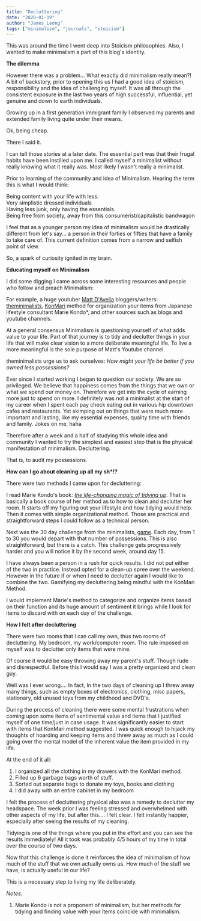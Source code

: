 ```yaml
---
title: "Decluttering"
date: "2020-01-19"
author: "James Leong"
tags: ["minimalism", "journals", "stoicism"]
---
```


This was around the time I went deep into Stoicism philosophies. Also, I wanted to make minimalism a part of this blog's identity.

**The dilemma**

However there was a problem... What exactly did minimalism really mean?! A bit of backstory, prior to opening this us I had a good idea of stoicism, responsibility and the idea of challenging myself. It was all through the consistent exposure in the last two years of high successful, influential, yet genuine and down to earth individuals.

Growing up in a first generation immigrant family I observed my parents and extended family living quite under their means.

Ok, being cheap.

There I said it.

I can tell those stories at a later date. The essential part was that their frugal habits have been instilled upon me. I called myself a minimalist without really knowing what it really was. Most likely I wasn't really a minimalist.

Prior to learning of the community and idea of Minimalism. Hearing the term this is what I would think:

Being content with your life with less.  
Very simplistic dressed individuals  
Having less junk, only having the essentials.  
Being free from society, away from this consumerist/capitalistic bandwagon

I feel that as a younger person my idea of minimalism would be drastically different from let's say... a person in their forties or fifties that have a family to take care of. This current definition comes from a narrow and selfish point of view.

So, a spark of curiosity ignited in my brain.

**Educating myself on Minimalism**

I did some digging I came across some interesting resources and people who follow and preach Minimalism:

For example, a huge youtuber [Matt D'Avella](https://www.youtube.com/channel/UCJ24N4O0bP7LGLBDvye7oCA) bloggers/writers: [theminimalists](https://www.theminimalists.com/), [KonMari](https://konmari.com/) method for organization your items from Japanese lifestyle consultant Marie Kondo\*, and other sources such as blogs and youtube channels.

At a general consensus Minimalism is questioning yourself of what adds value to your life. Part of that journey is to tidy and declutter things in your life that will make clear vision to a more deliberate meaningful life. To live a more meaningful is the sole purpose of Matt's Youtube channel.

theminimalists urge us to ask ourselves: _How might your life be better if you owned less possessions?_

Ever since I started working I began to question our society. We are so privileged. We believe that happiness comes from the things that we own or what we spend our money on. Therefore we get into the cycle of earning more just to spend on more. I definitely was not a minimalist at the start of my career when I spent each pay check eating out in various hip downtown cafes and restaurants. Yet skimping out on things that were much more important and lasting, like my essential expenses, quality time with friends and family. Jokes on me, haha

Therefore after a week and a half of studying this whole idea and community I wanted to try the simplest and easiest step that is the physical manifestation of minimalism. Decluttering.

That is, to audit my possessions.

**How can I go about cleaning up all my sh\*!?**

There were two methods I came upon for decluttering:

I read Marie Kondo's book: _[the life-changing magic of tidying up](https://www.amazon.ca/Life-Changing-Magic-Tidying-Decluttering-Organizing/dp/1607747308)_. That is basically a book course of her method as to how to clean and declutter her room. It starts off my figuring out your lifestyle and how tidying would help. Then it comes with simple organizational method. Those are practical and straightforward steps I could follow as a technical person.

Next was the 30 day challenge from the minimalists, [game](https://www.theminimalists.com/game/). Each day, from 1 to 30 you would depart with that number of possessions. This is also straightforward, but there is a catch. This challenge gets progressively harder and you will notice it by the second week, around day 15.

I have always been a person in a rush for quick results. I did not put either of the two in practice. Instead opted for a clean-up spree over the weekend. However in the future if or when I need to declutter again I would like to combine the two. Gamifying my decluttering being mindful with the KonMari Method.

I would implement Marie's method to categorize and organize items based on their function and its huge amount of sentiment it brings while I look for items to discard with on each day of the challenge.

**How I felt after decluttering**

There were two rooms that I can call my own, thus two rooms of decluttering. My bedroom, my work/computer room. The rule imposed on myself was to declutter only items that were mine.

Of course it would be easy throwing away my parent's stuff. Though rude and disrespectful. Before this I would say I was a pretty organized and clean guy.

Well was I ever wrong.... In fact, In the two days of cleaning up I threw away many things, such as empty boxes of electronics, clothing, misc papers, stationary, old unused toys from my childhood and DVD's.

During the process of cleaning there were some mental frustrations when coming upon some items of sentimental value and items that I justified myself of one time/just in case usage. It was significantly easier to start with items that KonMari method suggested. I was quick enough to hijack my thoughts of hoarding and keeping items and threw away as much as I could going over the mental model of the inherent value the item provided in my life.

At the end of it all:

1. I organized all the clothing in my drawers with the KonMari method.
2. Filled up 6 garbage bags worth of stuff.
3. Sorted out separate bags to donate my toys, books and clothing
4. I did away with an entire cabinet in my bedroom

I felt the process of decluttering physical also was a remedy to declutter my headspace. The week prior I was feeling stressed and overwhelmed with other aspects of my life, but after this.... I felt clear. I felt instantly happier, especially after seeing the results of my cleaning.

Tidying is one of the things where you put in the effort and you can see the results immediately! All it took was probably 4/5 hours of my time in total over the course of two days.

Now that this challenge is done it reinforces the idea of minimalism of how much of the stuff that we own actually owns us. How much of the stuff we have, is actually useful in our life?

This is a necessary step to living my life deliberately.

_Notes:_

1. Marie Kondo is not a proponent of minimalism, but her methods for tidying and finding value with your items coincide with minimalism.

